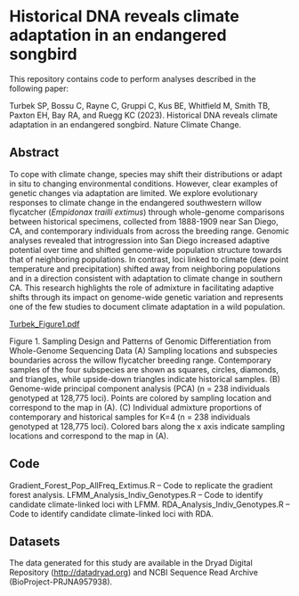 # Historical DNA reveals climate adaptation in an endangered songbird

This repository contains code to perform analyses described in the following paper:

Turbek SP, Bossu C, Rayne C, Gruppi C, Kus BE, Whitfield M, Smith TB, Paxton EH, Bay RA, and Ruegg KC (2023). Historical DNA reveals climate adaptation in an endangered songbird. Nature Climate Change.

## Abstract

To cope with climate change, species may shift their distributions or adapt in situ to changing environmental conditions. However, clear examples of genetic changes via adaptation are limited. We explore evolutionary responses to climate change in the endangered southwestern willow flycatcher (*Empidonax trailli extimus*) through whole-genome comparisons between historical specimens, collected from 1888-1909 near San Diego, CA, and contemporary individuals from across the breeding range. Genomic analyses revealed that introgression into San Diego increased adaptive potential over time and shifted genome-wide population structure towards that of neighboring populations. In contrast, loci linked to climate (dew point temperature and precipitation) shifted away from neighboring populations and in a direction consistent with adaptation to climate change in southern CA. This research highlights the role of admixture in facilitating adaptive shifts through its impact on genome-wide genetic variation and represents one of the few studies to document climate adaptation in a wild population.

[Turbek_Figure1.pdf](https://github.com/sturbek/WIFL-Climate-Adaptation/files/11298117/Turbek_Figure1.pdf)

Figure 1. Sampling Design and Patterns of Genomic Differentiation from Whole-Genome Sequencing Data (A) Sampling locations and subspecies boundaries across the willow flycatcher breeding range. Contemporary samples of the four subspecies are shown as squares, circles, diamonds, and triangles, while upside-down triangles indicate historical samples. (B) Genome-wide principal component analysis (PCA) (n = 238 individuals genotyped at 128,775 loci). Points are colored by sampling location and correspond to the map in (A). (C) Individual admixture proportions of contemporary and historical samples for K=4 (n = 238 individuals genotyped at 128,775 loci). Colored bars along the x axis indicate sampling locations and correspond to the map in (A).

## Code

Gradient_Forest_Pop_AllFreq_Extimus.R – Code to replicate the gradient forest analysis.
LFMM_Analysis_Indiv_Genotypes.R – Code to identify candidate climate-linked loci with LFMM.
RDA_Analysis_Indiv_Genotypes.R – Code to identify candidate climate-linked loci with RDA.

## Datasets

The data generated for this study are available in the Dryad Digital Repository (http://datadryad.org) and NCBI Sequence Read Archive (BioProject-PRJNA957938).
